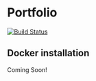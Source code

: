 # Portfolio
 
[![Build Status](https://github.com/lolgufdHD/Portfolio?branch=master)](https://leoskoda.me)


## Docker installation

Coming Soon!
